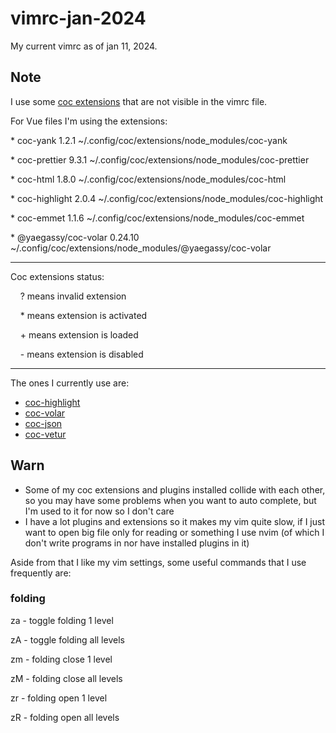 # vimrc-jan-2024
My current vimrc as of jan 11, 2024.

## Note
I use some [coc extensions](https://github.com/neoclide/coc.nvim/wiki/Using-coc-extensions#implemented-coc-extensions) that are not visible in the vimrc file.

For Vue files I'm using the extensions: 

  \* coc-yank 1.2.1 ~/.config/coc/extensions/node_modules/coc-yank                                                                                                            

  \* coc-prettier 9.3.1 ~/.config/coc/extensions/node_modules/coc-prettier

  \* coc-html 1.8.0 ~/.config/coc/extensions/node_modules/coc-html

  \* coc-highlight 2.0.4 ~/.config/coc/extensions/node_modules/coc-highlight

  \* coc-emmet 1.1.6 ~/.config/coc/extensions/node_modules/coc-emmet

  \* @yaegassy/coc-volar 0.24.10 ~/.config/coc/extensions/node_modules/@yaegassy/coc-volar

---
Coc extensions status:

&nbsp;&nbsp;&nbsp;&nbsp;\? means invalid extension

&nbsp;&nbsp;&nbsp;&nbsp;\* means extension is activated

&nbsp;&nbsp;&nbsp;&nbsp;\+ means extension is loaded

&nbsp;&nbsp;&nbsp;&nbsp;\- means extension is disabled

---

The ones I currently use are:
- [coc-highlight](https://github.com/neoclide/coc-highlight)
- [coc-volar](https://github.com/yaegassy/coc-volar)
- [coc-json](https://github.com/neoclide/coc-json)
- [coc-vetur](https://github.com/neoclide/coc-vetur)

## Warn
- Some of my coc extensions and plugins installed collide with each other, so you may have some problems when you want to auto complete, but I'm used to it for now so I don't care
- I have a lot plugins and extensions so it makes my vim quite slow, if I just want to open big file only for reading or something I use nvim (of which I don't write programs in nor have installed plugins in it)

Aside from that I like my vim settings, some useful commands that I use frequently are:

### folding
za - toggle folding 1 level

zA - toggle folding all levels

zm - folding close 1 level

zM - folding close all levels

zr - folding open 1 level

zR - folding open all levels

